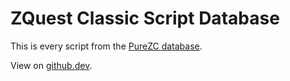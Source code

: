 # ZQuest Classic Script Database

This is every script from the [PureZC database](https://www.purezc.net/index.php?page=scripts).

View on [github.dev](https://github.dev/ArmageddonGames/zscript-database).
